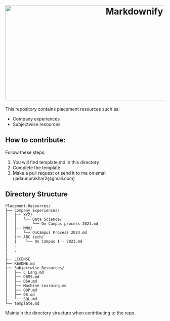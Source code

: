 <h1 align="center">
  <img src="https://svg-banners.vercel.app/api?type=glitch&text1=Placement Resources&width=1100&height=400" alt="Markdownify" width="800" height="300">
</h1>

This repository contains placement resources such as:  
<ul>
    <li>Company experiences</li>
    <li>Subjectwise resources</li>
</ul>

## **How to contribute:**

Follow these steps:

<ol>
    <li>You will find template.md in this directory</li>
    <li>Complete the template</li>
    <li>Make a pull request or send it to me on email (jadaunprakhar2@gmail.com)</li>
</ol>

## **Directory Structure**

```
Placement-Resources/
├── Company Experiences/
│   ├── XYZ/
│   │   └── Data Science/
│   │       └── On Campus process 2023.md
│   ├── MNO/
│   │   └── OnCampus Process 2024.md
│   |── ABC tech/
│   |    └── On Campus I - 2023.md
|   .
|   .
| 
├── LICENSE
├── README.md
├── Subjectwise Resources/
│   ├── C Lang.md
│   ├── DBMS.md
│   ├── DSA.md
│   ├── Machine Learning.md
│   ├── OOP.md
│   ├── OS.md
│   └── SQL.md
└── template.md
```

Maintain the directory structure when contributing to the repo.

